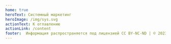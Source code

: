 ```yaml
---
home: true
heroText: Системный маркетинг
heroImage: /img/sys.svg
actionText: К оглавлению
actionLink: /content
footer:  Информация распространяется под лицензией CC BY-NC-ND | © 2023 mcprofit.biz
---
```

